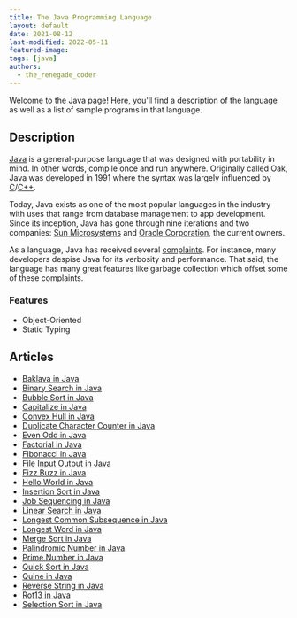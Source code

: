 ```yaml
---
title: The Java Programming Language
layout: default
date: 2021-08-12
last-modified: 2022-05-11
featured-image: 
tags: [java]
authors:
  - the_renegade_coder
---
```


Welcome to the Java page! Here, you'll find a description of the language as well as a list of sample programs in that language.

## Description

[Java][1] is a general-purpose language that was designed with 
portability in mind. In other words, compile once and run anywhere. Originally called 
Oak, Java was developed in 1991 where the syntax was largely influenced by [C][2]/[C++][3].

Today, Java exists as one of the most popular languages in the industry with uses 
that range from database management to app development. Since its inception, Java has 
gone through nine iterations and two companies: [Sun Microsystems][4] and [Oracle Corporation][4],
the current owners.

As a language, Java has received several [complaints][6]. For instance, many developers 
despise Java for its verbosity and performance. That said, the language has many
great features like garbage collection which offset some of these complaints.

### Features

- Object-Oriented
- Static Typing

[1]: https://en.wikipedia.org/wiki/Java_(programming_language)
[2]: https://en.wikipedia.org/wiki/C_(programming_language)
[3]: https://en.wikipedia.org/wiki/C%2B%2B
[4]: https://en.wikipedia.org/wiki/Sun_Microsystems
[5]: https://en.wikipedia.org/wiki/Oracle_Corporation
[6]: https://en.wikipedia.org/wiki/Criticism_of_Java


## Articles

- [Baklava in Java](https://sampleprograms.io/projects/baklava/java)
- [Binary Search in Java](https://sampleprograms.io/projects/binary-search/java)
- [Bubble Sort in Java](https://sampleprograms.io/projects/bubble-sort/java)
- [Capitalize in Java](https://sampleprograms.io/projects/capitalize/java)
- [Convex Hull in Java](https://sampleprograms.io/projects/convex-hull/java)
- [Duplicate Character Counter in Java](https://sampleprograms.io/projects/duplicate-character-counter/java)
- [Even Odd in Java](https://sampleprograms.io/projects/even-odd/java)
- [Factorial in Java](https://sampleprograms.io/projects/factorial/java)
- [Fibonacci in Java](https://sampleprograms.io/projects/fibonacci/java)
- [File Input Output in Java](https://sampleprograms.io/projects/file-input-output/java)
- [Fizz Buzz in Java](https://sampleprograms.io/projects/fizz-buzz/java)
- [Hello World in Java](https://sampleprograms.io/projects/hello-world/java)
- [Insertion Sort in Java](https://sampleprograms.io/projects/insertion-sort/java)
- [Job Sequencing in Java](https://sampleprograms.io/projects/job-sequencing/java)
- [Linear Search in Java](https://sampleprograms.io/projects/linear-search/java)
- [Longest Common Subsequence in Java](https://sampleprograms.io/projects/longest-common-subsequence/java)
- [Longest Word in Java](https://sampleprograms.io/projects/longest-word/java)
- [Merge Sort in Java](https://sampleprograms.io/projects/merge-sort/java)
- [Palindromic Number in Java](https://sampleprograms.io/projects/palindromic-number/java)
- [Prime Number in Java](https://sampleprograms.io/projects/prime-number/java)
- [Quick Sort in Java](https://sampleprograms.io/projects/quick-sort/java)
- [Quine in Java](https://sampleprograms.io/projects/quine/java)
- [Reverse String in Java](https://sampleprograms.io/projects/reverse-string/java)
- [Rot13 in Java](https://sampleprograms.io/projects/rot13/java)
- [Selection Sort in Java](https://sampleprograms.io/projects/selection-sort/java)